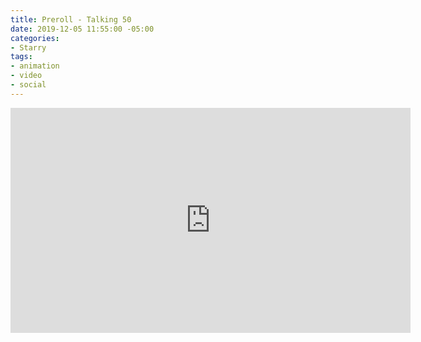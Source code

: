 ```yaml
---
title: Preroll - Talking 50
date: 2019-12-05 11:55:00 -05:00
categories:
- Starry
tags:
- animation
- video
- social
---
```


<iframe src="https://player.vimeo.com/video/391019496" width="640" height="360" frameborder="0" allow="autoplay; fullscreen" allowfullscreen></iframe>